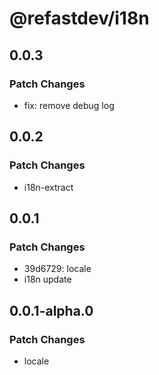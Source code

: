 # @refastdev/i18n

## 0.0.3

### Patch Changes

- fix: remove debug log

## 0.0.2

### Patch Changes

- i18n-extract

## 0.0.1

### Patch Changes

- 39d6729: locale
- i18n update

## 0.0.1-alpha.0

### Patch Changes

- locale
